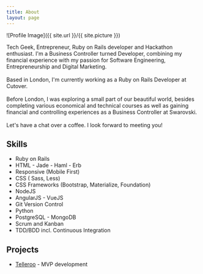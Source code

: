 ```yaml
---
title: About
layout: page
---
```

![Profile Image]({{ site.url }}/{{ site.picture }})

<p>Tech Geek, Entrepreneur, Ruby on Rails developer and Hackathon enthusiast.
I'm a Business Controller turned Developer, combining my financial experience with my passion for Software Engineering, Entrepreneurship and Digital Marketing.
<br>
<br>
Based in London, I'm currently working as a Ruby on Rails Developer at Cutover.
<br>
<br>
Before London, I was exploring a small part of our beautiful world, besides completing various economical and technical courses as well as gaining financial and controlling experiences as a Business Controller at Swarovski.
<br>
<br>
Let's have a chat over a coffee. I look forward to meeting you!</p>

<h2>Skills</h2>

<ul class="skill-list">
	<li>Ruby on Rails</li>
	<li>HTML - Jade - Haml - Erb</li>
	<li>Responsive (Mobile First)</li>
	<li>CSS ( Sass, Less)</li>
	<li>CSS Frameworks (Bootstrap, Materialize, Foundation)</li>
	<li>NodeJS</li>
	<li>AngularJS - VueJS</li>
	<li>Git Version Control</li>
	<li>Python</li>
	<li>PostgreSQL - MongoDB</li>
	<li>Scrum and Kanban</li>
	<li>TDD/BDD incl. Continuous Integration</li>
</ul>

<h2>Projects</h2>

<ul>
	<li><a href="http://telleroo.com/" text>Telleroo</a> - MVP development</li>
</ul>
